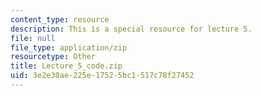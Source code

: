 ```yaml
---
content_type: resource
description: This is a special resource for lecture 5.
file: null
file_type: application/zip
resourcetype: Other
title: Lecture_5_code.zip
uid: 3e2e30ae-225e-1752-5bc1-517c78f27452
---
```

